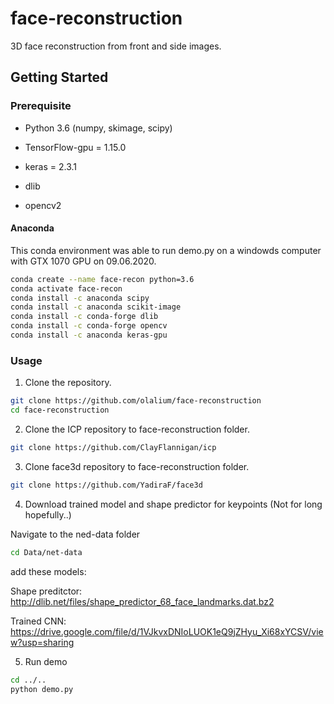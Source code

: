 # face-reconstruction
3D face reconstruction from front and side images.

## Getting Started

### Prerequisite
* Python 3.6 (numpy, skimage, scipy)

* TensorFlow-gpu = 1.15.0

* keras = 2.3.1

* dlib

* opencv2 

#### Anaconda
This conda environment was able to run demo.py on a windowds computer with GTX 1070 GPU on 09.06.2020.
 ```bash
conda create --name face-recon python=3.6
conda activate face-recon
conda install -c anaconda scipy
conda install -c anaconda scikit-image
conda install -c conda-forge dlib
conda install -c conda-forge opencv
conda install -c anaconda keras-gpu
 ```

### Usage

 1. Clone the repository.
  ```bash
  git clone https://github.com/olalium/face-reconstruction
  cd face-reconstruction
  ```
 
 2. Clone the ICP repository to face-reconstruction folder.
  ```bash
  git clone https://github.com/ClayFlannigan/icp
  ```
 3. Clone face3d repository to face-reconstruction folder.
  ```bash
  git clone https://github.com/YadiraF/face3d
  ```
 4. Download trained model and shape predictor for keypoints (Not for long hopefully..)
 
  Navigate to the ned-data folder
  ```bash
  cd Data/net-data
  ```
  add these models:

  Shape preditctor:  http://dlib.net/files/shape_predictor_68_face_landmarks.dat.bz2

  Trained CNN:  https://drive.google.com/file/d/1VJkvxDNIoLUOK1eQ9jZHyu_Xi68xYCSV/view?usp=sharing

 5. Run demo
  ```bash
  cd ../..
  python demo.py
 ```

